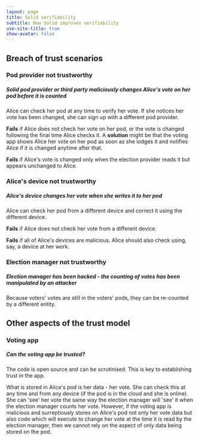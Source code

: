```yaml
---
layout: page
title: Solid verifiability
subtitle: How Solid improves verifiability
use-site-title: true
show-avatar: false
---
```


## Breach of trust scenarios
### Pod provider not trustworthy

##### Solid pod provider or third party maliciously changes Alice's vote on her pod before it is counted

Alice can check her pod at any time to verify her vote.  If she notices her vote has been changed, she can sign up with a different pod provider.

**Fails** if Alice does not check her vote on her pod, or the vote is changed following the final time Alice checks it. A **solution** might be that the voting app shows Alice her vote on her pod as soon as she lodges it and notifies Alice if it is changed anytime after that.

**Fails** if Alice's vote is changed only when the election provider reads it but appears unchanged to Alice.

### Alice's device not trustworthy

##### Alice's device changes her vote when she writes it to her pod

Alice can check her pod from a different device and correct it using the different device.

**Fails** if Alice does not check her vote from a different device.

**Fails** if all of Alice's devices are malicious. Alice should also check using, say, a device at her work.

### Election manager not trustworthy

##### Election manager has been hacked - the counting of votes has been manipulated by an attacker

Because voters' votes are still in the voters' pods, they can be re-counted by a different entity.

## Other aspects of the trust model

### Voting app

##### Can the voting app be trusted?

The code is open source and can be scrutinised.  This is key to establishing trust in the app. 

What is stored in Alice's pod is her data - her vote.  She can check this at any time and from any device (if the pod is in the cloud and she is online).  She can 'see' her vote the same way the election manager will 'see' it when the election manager counts her vote.  However, if the voting app is malicious and surreptiously stores on Alice's pod not only her vote data but also code which will execute to change her vote at the time it is read by the election manager, then we cannot rely on the aspect of only data being stored on the pod.  



